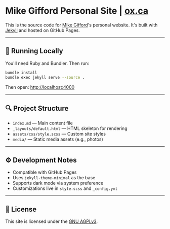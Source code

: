 # Mike Gifford Personal Site | [ox.ca](https://ox.ca)

This is the source code for [Mike Gifford](https://ox.ca)'s personal website. It's built with [Jekyll](https://jekyllrb.com/) and hosted on GitHub Pages.

---

## 🚀 Running Locally

You'll need Ruby and Bundler. Then run:

```bash
bundle install
bundle exec jekyll serve --source .
```

Then open: [http://localhost:4000](http://localhost:4000)

---

## 🔍 Project Structure

- `index.md` — Main content file
- `_layouts/default.html` — HTML skeleton for rendering
- `assets/css/style.scss` — Custom site styles
- `media/` — Static media assets (e.g., photos)

---

## ⚙️ Development Notes

- Compatible with GitHub Pages
- Uses `jekyll-theme-minimal` as the base
- Supports dark mode via system preference
- Customizations live in `style.scss` and `_config.yml`

---

## 📄 License

This site is licensed under the [GNU AGPLv3](LICENSE).

